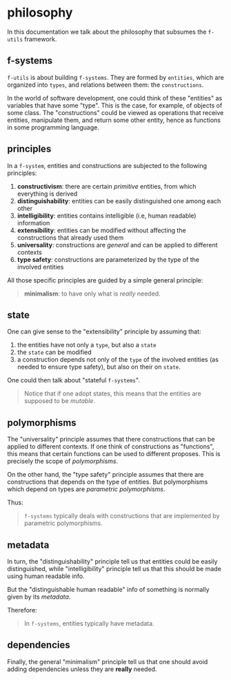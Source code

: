 # philosophy

In this documentation we talk about the philosophy that subsumes the `f-utils` framework.

## f-systems

`f-utils` is about building `f-systems`. They are formed by `entities`, which are organized into `types`, and relations between them: the `constructions`. 

In the world of software development, one could think of these "entities" as variables that have some "type". This is the case, for example, of objects of some class. The "constructions" could be viewed as operations that receive entities, manipulate them, and return some other entity, hence as functions in some programming language.

## principles 

In a `f-system`, entities and constructions are subjected to the following principles:
1. **constructivism**: there are certain _primitive_ entities, from which everything is derived
2. **distinguishability**: entities can be easily distinguished one among each other
4. **intelligibility**: entities contains intelligible (i.e, human readable) information
5. **extensibility**: entities can be modified without affecting the constructions that already used them
6. **universality**: constructions are _general_ and can be applied to different contexts
7. **type safety**: constructions are parameterized by the type of the involved entities

All those specific principles are guided by a simple general principle:

> **minimalism**: to have only what is _really_ needed.

## state

One can give sense to the "extensibility" principle by assuming that:
1. the entities have not only a `type`, but also a `state`
2. the `state` can be modified
3. a construction depends not only of the `type` of the involved entities (as needed to ensure type safety), but also on their on `state`.

One could then talk about "stateful `f-systems`". 

> Notice that if one adopt states, this means that the entities are supposed to be _mutable_.

## polymorphisms

The "universality" principle assumes that there constructions that can be applied to different contexts. If one think of constructions as "functions", this means that certain functions can be used to different proposes. This is precisely the scope of _polymorphisms_.

On the other hand, the "type safety" principle assumes that there are constructions that depends on the type of entities. But polymorphisms which depend on types are _parametric polymorphisms_.

Thus:

> `f-systems` typically deals with constructions that are implemented by parametric polymorphisms.

## metadata

In turn, the "distinguishability" principle tell us that entities could be easily distinguished, while "intelligibility" principle tell us that this should be made using human readable info.

But the "distinguishable human readable" info of something is normally given by its _metadata_.

Therefore:

> In `f-systems`, entities typically have metadata.

## dependencies

Finally, the general "minimalism" principle tell us that one should avoid adding dependencies unless they are __really__ needed.
